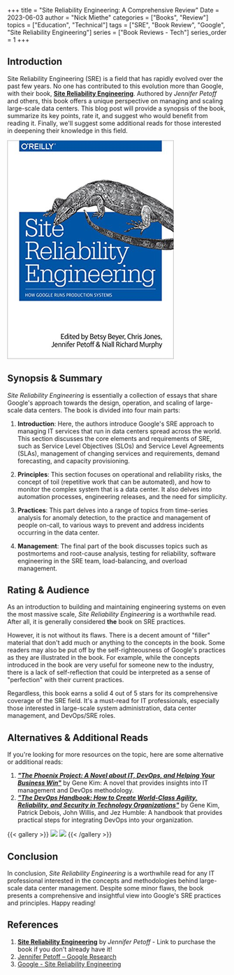 +++
title = "Site Reliability Engineering: A Comprehensive Review"
Date = 2023-06-03
author = "Nick Miethe"
categories = ["Books", "Review"]
topics = ["Education", "Technical"]
tags = ["SRE", "Book Review", "Google", "Site Reliability Engineering"]
series = ["Book Reviews - Tech"]
series_order = 1
+++

## Introduction

Site Reliability Engineering (SRE) is a field that has rapidly evolved over the past few years. No one has contributed to this evolution more than Google, with their book, [**Site Reliability Engineering**](https://www.amazon.com/Site-Reliability-Engineering-Production-Systems/dp/149192912X?&linkCode=ll1&tag=miethe-20&linkId=11c9e68951be17327d109a27795f0bc4&language=en_US&ref_=as_li_ss_tl). Authored by *Jennifer Petoff* and others, this book offers a unique perspective on managing and scaling large-scale data centers. This blog post will provide a synopsis of the book, summarize its key points, rate it, and suggest who would benefit from reading it. Finally, we'll suggest some additional reads for those interested in deepening their knowledge in this field.

![](sre-book.jpg)

## Synopsis & Summary

*Site Reliability Engineering* is essentially a collection of essays that share Google's approach towards the design, operation, and scaling of large-scale data centers. The book is divided into four main parts:

1. **Introduction**: Here, the authors introduce Google's SRE approach to managing IT services that run in data centers spread across the world. This section discusses the core elements and requirements of SRE, such as Service Level Objectives (SLOs) and Service Level Agreements (SLAs), management of changing services and requirements, demand forecasting, and capacity provisioning.

2. **Principles**: This section focuses on operational and reliability risks, the concept of toil (repetitive work that can be automated), and how to monitor the complex system that is a data center. It also delves into automation processes, engineering releases, and the need for simplicity.

3. **Practices**: This part delves into a range of topics from time-series analysis for anomaly detection, to the practice and management of people on-call, to various ways to prevent and address incidents occurring in the data center.

4. **Management**: The final part of the book discusses topics such as postmortems and root-cause analysis, testing for reliability, software engineering in the SRE team, load-balancing, and overload management.

## Rating & Audience

As an introduction to building and maintaining engineering systems on even the most massive scale, *Site Reliability Engineering* is a worthwhile read. After all, it is generally considered **the** book on SRE practices.

However, it is not without its flaws. There is a decent amount of "filler" material that don't add much or anything to the concepts in the book. Some readers may also be put off by the self-righteousness of Google's practices as they are illustrated in the book. For example, while the concepts introduced in the book are very useful for someone new to the industry, there is a lack of self-reflection that could be interpreted as a sense of "perfection" with their current practices.

Regardless, this book earns a solid 4 out of 5 stars for its comprehensive coverage of the SRE field. It's a must-read for IT professionals, especially those interested in large-scale system administration, data center management, and DevOps/SRE roles.

## Alternatives & Additional Reads

If you're looking for more resources on the topic, here are some alternative or additional reads:

1. [**_"The Phoenix Project: A Novel about IT, DevOps, and Helping Your Business Win"_**](https://www.amazon.com/Phoenix-Project-DevOps-Helping-Business/dp/1942788290?_encoding=UTF8&qid=1685910681&sr=1-1&linkCode=ll1&tag=miethe-20&linkId=281fac45d88b4d9fb1059ce1e73869c3&language=en_US&ref_=as_li_ss_tl) by Gene Kim: A novel that provides insights into IT management and DevOps methodology.
2. [**_"The DevOps Handbook: How to Create World-Class Agility, Reliability, and Security in Technology Organizations"_**](https://www.amazon.com/DevOps-Handbook-Second-World-Class-Organizations/dp/B09L56CT6N?crid=2FZRL2E9LLBEJ&keywords=The+DevOps+Handbook%3A&qid=1685910745&s=books&sprefix=the+devops+handbook+%2Cstripbooks%2C131&sr=1-1&linkCode=ll1&tag=miethe-20&linkId=9c7566d140ae3c79f63dfb2cc1178ab2&language=en_US&ref_=as_li_ss_tl) by Gene Kim, Patrick Debois, John Willis, and Jez Humble: A handbook that provides practical steps for integrating DevOps into your organization.

{{< gallery >}}
  <img src="https://m.media-amazon.com/images/I/51-LRjBPDxL.jpg" class="grid-w35" />
  <img src="https://m.media-amazon.com/images/I/81ZMvLDtmIL.jpg" class="grid-w25" />
{{< /gallery >}}

## Conclusion

In conclusion, _Site Reliability Engineering_ is a worthwhile read for any IT professional interested in the concepts and methodologies behind large-scale data center management. Despite some minor flaws, the book presents a comprehensive and insightful view into Google's SRE practices and principles. Happy reading!

## References

1. [**Site Reliability Engineering**](https://www.amazon.com/Site-Reliability-Engineering-Production-Systems/dp/149192912X?&linkCode=ll1&tag=miethe-20&linkId=11c9e68951be17327d109a27795f0bc4&language=en_US&ref_=as_li_ss_tl) by *Jennifer Petoff* - Link to purchase the book if you don't already have it!
2. [Jennifer Petoff – Google Research](https://research.google/people/JenniferPetoff/)
3. [Google - Site Reliability Engineering](https://sre.google/books/)
